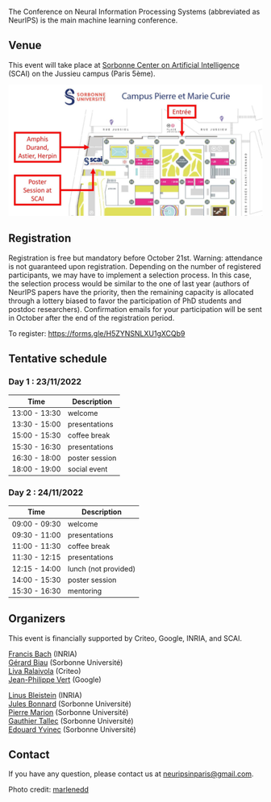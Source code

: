 The Conference on Neural Information Processing Systems (abbreviated as NeurIPS) is the main machine learning conference.

## Venue

This event will take place at [Sorbonne Center on Artificial Intelligence](https://scai.sorbonne-universite.fr) (SCAI) on the Jussieu campus (Paris 5ème).

![map](/docs/assets/plan_neurips2022v2.jpg)

## Registration

Registration is free but mandatory before October 21st. Warning: attendance is not guaranteed upon registration. Depending on the number of registered participants, we may have to implement a selection process. In this case, the selection process would be similar to the one of last year (authors of NeurIPS papers have the priority, then the remaining capacity is allocated through a lottery biased to favor the participation of PhD students and postdoc researchers). Confirmation emails for your participation will be sent in October after the end of the registration period. 

To register: https://forms.gle/H5ZYNSNLXU1gXCQb9

## Tentative schedule
### Day 1 : 23/11/2022

| **Time** | **Description** |
| -----| ----------- |
| 13:00 - 13:30 | welcome |
| 13:30 - 15:00 | presentations |
| 15:00 - 15:30 | coffee break |
| 15:30 - 16:30 | presentations |
| 16:30 - 18:00 | poster session |
| 18:00 - 19:00 | social event |

### Day 2 : 24/11/2022


| **Time** | **Description** |
| -----| ----------- |
| 09:00 - 09:30 | welcome |
| 09:30 - 11:00 | presentations |
| 11:00 - 11:30 | coffee break |
| 11:30 - 12:15 | presentations |
| 12:15 - 14:00 | lunch (not provided) |
| 14:00 - 15:30 | poster session |
| 15:30 - 16:30 | mentoring|

<!---
## Covid regulations

**In order to access the conference, people need to comply with the regulation of Sorbonne Université and be equipped with a “pass sanitaire”.** You therefore need to be able to present a vaccination certificate or up to date negative test certificate or proof of having recovered from Covid. More information on this [here](https://www.gouvernement.fr/info-coronavirus).
-->

## Organizers
This event is financially supported by Criteo, Google, INRIA, and SCAI.

[Francis Bach](https://www.di.ens.fr/~fbach/) (INRIA) <br>
[Gérard Biau](https://www.lpsm.paris/pageperso/biau/) (Sorbonne Université)<br>
[Liva Ralaivola](https://pageperso.lif.univ-mrs.fr/~liva.ralaivola/doku.php) (Criteo) <br>
[Jean-Philippe Vert](https://members.cbio.mines-paristech.fr/~jvert/) (Google)

[Linus Bleistein](https://team.inria.fr/heka/team-members/bleistein/) (INRIA)<br>
[Jules Bonnard](https://www.isir.upmc.fr/personnel/bonnard/) (Sorbonne Université)<br>
[Pierre Marion](https://pierremarion23.github.io) (Sorbonne Université)<br>
[Gauthier Tallec](https://www.isir.upmc.fr/personnel/tallec/) (Sorbonne Université)<br>
[Edouard Yvinec](https://www.isir.upmc.fr/personnel/yvinec/) (Sorbonne Université)

## Contact

If you have any question, please contact us at [neuripsinparis@gmail.com](mailto:neuripsinparis@gmail.com).


Photo credit: [marlenedd](https://www.flickr.com/photos/24241643@N00/49478118648)
